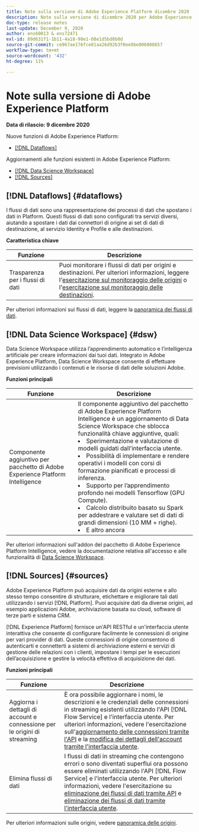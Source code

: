 ```yaml
---
title: Note sulla versione di Adobe Experience Platform dicembre 2020
description: Note sulla versione di dicembre 2020 per Adobe Experience Platform.
doc-type: release notes
last-update: December 9, 2020
author: ens60013 & ens72471
exl-id: 89d631f1-1b11-4a18-98e1-08e1d5bd8b0d
source-git-commit: ce967ae176fce81aa26d92b3f0ee8be006808657
workflow-type: tm+mt
source-wordcount: '432'
ht-degree: 11%

---
```


# Note sulla versione di Adobe Experience Platform

**Data di rilascio: 9 dicembre 2020**

Nuove funzioni di Adobe Experience Platform:

- [[!DNL Dataflows]](#dataflows)

Aggiornamenti alle funzioni esistenti in Adobe Experience Platform:

- [[!DNL Data Science Workspace]](#dsw)
- [[!DNL Sources]](#sources)

## [!DNL Dataflows] {#dataflows}

I flussi di dati sono una rappresentazione dei processi di dati che spostano i dati in Platform. Questi flussi di dati sono configurati tra servizi diversi, aiutando a spostare i dati dai connettori di origine ai set di dati di destinazione, al servizio Identity e Profile e alle destinazioni.

**Caratteristica chiave**

| Funzione | Descrizione |
| ------- | ----------- |
| Trasparenza per i flussi di dati | Puoi monitorare i flussi di dati per origini e destinazioni. Per ulteriori informazioni, leggere l&#39;[esercitazione sul monitoraggio delle origini](../../dataflows/ui/monitor-sources.md) o l&#39;[esercitazione sul monitoraggio delle destinazioni](../../dataflows/ui/monitor-destinations.md). |

Per ulteriori informazioni sui flussi di dati, leggere la [panoramica dei flussi di dati](../../dataflows/home.md).

## [!DNL Data Science Workspace] {#dsw}

Data Science Workspace utilizza l’apprendimento automatico e l’intelligenza artificiale per creare informazioni dai tuoi dati. Integrato in Adobe Experience Platform, Data Science Workspace consente di effettuare previsioni utilizzando i contenuti e le risorse di dati delle soluzioni Adobe.

**Funzioni principali**

| Funzione | Descrizione |
| --- | ---|
| Componente aggiuntivo per pacchetto di Adobe Experience Platform Intelligence | Il componente aggiuntivo del pacchetto di Adobe Experience Platform Intelligence è un aggiornamento di Data Science Workspace che sblocca funzionalità chiave aggiuntive, quali: <li> Sperimentazione e valutazione di modelli guidati dall’interfaccia utente.</li><li> Possibilità di implementare e rendere operativi i modelli con corsi di formazione pianificati e processi di inferenza.</li><li> Supporto per l’apprendimento profondo nei modelli Tensorflow (GPU Compute).</li><li> Calcolo distribuito basato su Spark per addestrare e valutare set di dati di grandi dimensioni (10 MM + righe).</li><li>E altro ancora</li> |

Per ulteriori informazioni sull&#39;addon del pacchetto di Adobe Experience Platform Intelligence, vedere la documentazione relativa all&#39;accesso e alle funzionalità di [Data Science Workspace](../../data-science-workspace/access-features-dsw.md).

## [!DNL Sources] {#sources}

Adobe Experience Platform può acquisire dati da origini esterne e allo stesso tempo consentire di strutturare, etichettare e migliorare tali dati utilizzando i servizi [!DNL Platform]. Puoi acquisire dati da diverse origini, ad esempio applicazioni Adobe, archiviazione basata su cloud, software di terze parti e sistema CRM.

[!DNL Experience Platform] fornisce un&#39;API RESTful e un&#39;interfaccia utente interattiva che consente di configurare facilmente le connessioni di origine per vari provider di dati. Queste connessioni di origine consentono di autenticarti e connetterti a sistemi di archiviazione esterni e servizi di gestione delle relazioni con i clienti, impostare i tempi per le esecuzioni dell’acquisizione e gestire la velocità effettiva di acquisizione dei dati.

**Funzioni principali**

| Funzione | Descrizione |
| ------- | ----------- |
| Aggiorna i dettagli di account e connessione per le origini di streaming | È ora possibile aggiornare i nomi, le descrizioni e le credenziali delle connessioni in streaming esistenti utilizzando l&#39;API [!DNL Flow Service] e l&#39;interfaccia utente. Per ulteriori informazioni, vedere l&#39;esercitazione sull&#39;[aggiornamento delle connessioni tramite l&#39;API](../../sources/tutorials/api/update.md) e la [modifica dei dettagli dell&#39;account tramite l&#39;interfaccia utente](../../sources/tutorials/ui/monitor.md). |
| Elimina flussi di dati | I flussi di dati in streaming che contengono errori o sono diventati superflui ora possono essere eliminati utilizzando l&#39;API [!DNL Flow Service] e l&#39;interfaccia utente. Per ulteriori informazioni, vedere l&#39;esercitazione su [eliminazione dei flussi di dati tramite API](../../sources/tutorials/api/delete-dataflows.md) e [eliminazione dei flussi di dati tramite l&#39;interfaccia utente](../../sources/tutorials/ui/delete.md). |

Per ulteriori informazioni sulle origini, vedere [panoramica delle origini](../../sources/home.md).
